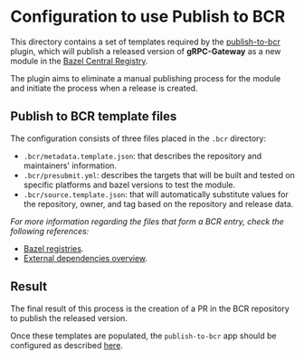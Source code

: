 # Configuration to use Publish to BCR

This directory contains a set of templates required by the [publish-to-bcr](https://github.com/bazel-contrib/publish-to-bcr/tree/main) plugin, which will publish a released version of **gRPC-Gateway** as a new module in the [Bazel Central Registry](https://registry.bazel.build/).

The plugin aims to eliminate a manual publishing process for the module and initiate the process when a release is created.

## Publish to BCR template files

The configuration consists of three files placed in the `.bcr` directory:

* `.bcr/metadata.template.json`: that describes the repository and maintainers' information.
* `.bcr/presubmit.yml`: describes the targets that will be built and tested on specific platforms and bazel versions to test the module.
* `.bcr/source.template.json`: that will automatically substitute values for the repository, owner, and tag based on the repository and release data.

_For more information regarding the files that form a BCR entry, check the following references:_

* [Bazel registries](https://bazel.build/external/registry).
* [External dependencies overview](https://bazel.build/external/overview).

## Result

The final result of this process is the creation of a PR in the BCR repository to publish the released version.

Once these templates are populated, the `publish-to-bcr` app should be configured as described [here](https://github.com/bazel-contrib/publish-to-bcr/tree/main?tab=readme-ov-file#how-it-works).
